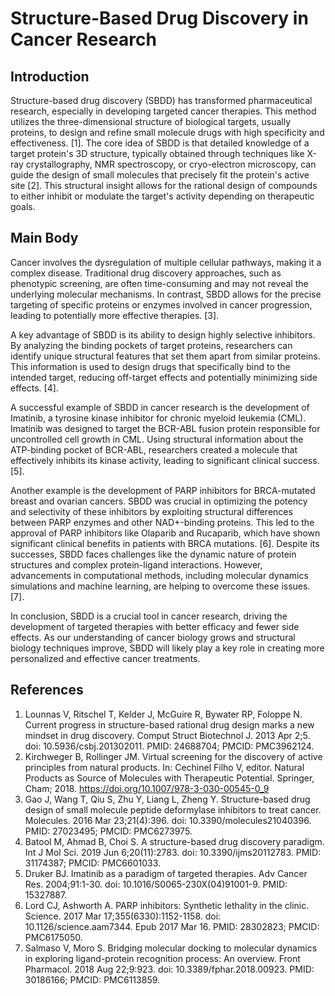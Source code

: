 # Structure-Based Drug Discovery in Cancer Research
## Introduction
Structure-based drug discovery (SBDD) has transformed pharmaceutical research, especially in developing targeted cancer therapies. This method utilizes the three-dimensional structure of biological targets, usually proteins, to design and refine small molecule drugs with high specificity and effectiveness. [1].
The core idea of SBDD is that detailed knowledge of a target protein's 3D structure, typically obtained through techniques like X-ray crystallography, NMR spectroscopy, or cryo-electron microscopy, can guide the design of small molecules that precisely fit the protein's active site [2]. This structural insight allows for the rational design of compounds to either inhibit or modulate the target's activity depending on therapeutic goals.

## Main Body
Cancer involves the dysregulation of multiple cellular pathways, making it a complex disease. Traditional drug discovery approaches, such as phenotypic screening, are often time-consuming and may not reveal the underlying molecular mechanisms. In contrast, SBDD allows for the precise targeting of specific proteins or enzymes involved in cancer progression, leading to potentially more effective therapies. [3].

A key advantage of SBDD is its ability to design highly selective inhibitors. By analyzing the binding pockets of target proteins, researchers can identify unique structural features that set them apart from similar proteins. This information is used to design drugs that specifically bind to the intended target, reducing off-target effects and potentially minimizing side effects. [4].

A successful example of SBDD in cancer research is the development of Imatinib, a tyrosine kinase inhibitor for chronic myeloid leukemia (CML). Imatinib was designed to target the BCR-ABL fusion protein responsible for uncontrolled cell growth in CML. Using structural information about the ATP-binding pocket of BCR-ABL, researchers created a molecule that effectively inhibits its kinase activity, leading to significant clinical success. [5].

Another example is the development of PARP inhibitors for BRCA-mutated breast and ovarian cancers. SBDD was crucial in optimizing the potency and selectivity of these inhibitors by exploiting structural differences between PARP enzymes and other NAD+-binding proteins. This led to the approval of PARP inhibitors like Olaparib and Rucaparib, which have shown significant clinical benefits in patients with BRCA mutations. [6].
Despite its successes, SBDD faces challenges like the dynamic nature of protein structures and complex protein-ligand interactions. However, advancements in computational methods, including molecular dynamics simulations and machine learning, are helping to overcome these issues. [7].

In conclusion, SBDD is a crucial tool in cancer research, driving the development of targeted therapies with better efficacy and fewer side effects. As our understanding of cancer biology grows and structural biology techniques improve, SBDD will likely play a key role in creating more personalized and effective cancer treatments.

## References
1.	Lounnas V, Ritschel T, Kelder J, McGuire R, Bywater RP, Foloppe N. Current progress in structure-based rational drug design marks a new mindset in drug discovery. Comput Struct Biotechnol J. 2013 Apr 2;5. doi: 10.5936/csbj.201302011. PMID: 24688704; PMCID: PMC3962124.
2.	Kirchweger B, Rollinger JM. Virtual screening for the discovery of active principles from natural products. In: Cechinel Filho V, editor. Natural Products as Source of Molecules with Therapeutic Potential. Springer, Cham; 2018. https://doi.org/10.1007/978-3-030-00545-0_9
3.	Gao J, Wang T, Qiu S, Zhu Y, Liang L, Zheng Y. Structure-based drug design of small molecule peptide deformylase inhibitors to treat cancer. Molecules. 2016 Mar 23;21(4):396. doi: 10.3390/molecules21040396. PMID: 27023495; PMCID: PMC6273975.
4.	Batool M, Ahmad B, Choi S. A structure-based drug discovery paradigm. Int J Mol Sci. 2019 Jun 6;20(11):2783. doi: 10.3390/ijms20112783. PMID: 31174387; PMCID: PMC6601033.
5.	Druker BJ. Imatinib as a paradigm of targeted therapies. Adv Cancer Res. 2004;91:1-30. doi: 10.1016/S0065-230X(04)91001-9. PMID: 15327887.
6.	Lord CJ, Ashworth A. PARP inhibitors: Synthetic lethality in the clinic. Science. 2017 Mar 17;355(6330):1152-1158. doi: 10.1126/science.aam7344. Epub 2017 Mar 16. PMID: 28302823; PMCID: PMC6175050.
7.	Salmaso V, Moro S. Bridging molecular docking to molecular dynamics in exploring ligand-protein recognition process: An overview. Front Pharmacol. 2018 Aug 22;9:923. doi: 10.3389/fphar.2018.00923. PMID: 30186166; PMCID: PMC6113859.

